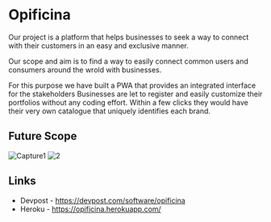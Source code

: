 # Opificina
Our project is a platform that helps businesses to seek a way to connect with their customers in an easy and exclusive manner.


Our scope and aim is to find a way to easily connect common users and consumers around the wrold with businesses.


For this purpose we have built a PWA that provides an integrated interface for the stakeholders
Businesses are let to register and easily customize their portfolios without any coding effort.
Within a few clicks they would have their very own catalogue that uniquely identifies each brand.


## Future Scope
![Capture1](https://user-images.githubusercontent.com/62639059/87253311-e1770180-c497-11ea-890a-aba6cceb1ef7.JPG)
![2](https://user-images.githubusercontent.com/62639059/87253317-ef2c8700-c497-11ea-87e6-96d910d43218.JPG)

## Links
 - Devpost - https://devpost.com/software/opificina
 - Heroku - https://opificina.herokuapp.com/
